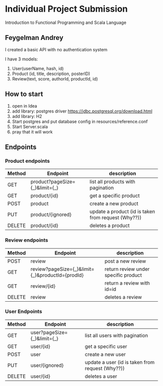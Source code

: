 # Individual Project Submission
Introduction to Functional Programming and Scala Language

Feygelman Andrey
---

I created a basic API with no authentication system 

I have 3 models: 
1. User(userName, hash, id)
2. Product (id, title, description, posterID)
3. Review(text, score, authorId, productId, id)

## How to start
1. open in Idea
2. add library: postgres driver https://jdbc.postgresql.org/download.html
3. add library: H2
4. Start postgres and put database config in resources/reference.conf
5. Start Server.scala
6. pray that it will work

## Endpoints

### Product endpoints
Method | Endpoint | description
--- | --- | ---
GET | product?pageSize={\_}&limit={\_} | list all products with pagination
GET | product/{id} | get a specific product
POST | product | create a new product
PUT | product/{ignored} | update a product (id is taken from request (Why??))
DELETE | product/{id} | deletes a product


### Review endpoints
Method | Endpoint | description
--- | --- | ---
POST | review | post a new review
GET | review?pageSize={\_}&limit={\_}&productId={prodId} | return review under specific product
GET | review/{id} | return a review with id=id
DELETE | review | deletes a review


### User Endpoints
Method | Endpoint | description
--- | --- | ---
GET | user?pageSize={\_}&limit={\_} | list all users with pagination
GET | user/{id} | get a specific user
POST | user | create a new user
PUT | user/{ignored} | update a user (id is taken from request (Why??))
DELETE | user/{id} | deletes a user

